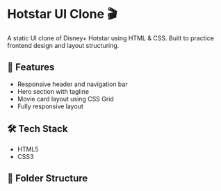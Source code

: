 # Hotstar UI Clone 🎬

A static UI clone of Disney+ Hotstar using HTML & CSS. Built to practice frontend design and layout structuring.

## 🚀 Features
- Responsive header and navigation bar
- Hero section with tagline
- Movie card layout using CSS Grid
- Fully responsive layout

## 🛠️ Tech Stack
- HTML5
- CSS3



## 📂 Folder Structure
